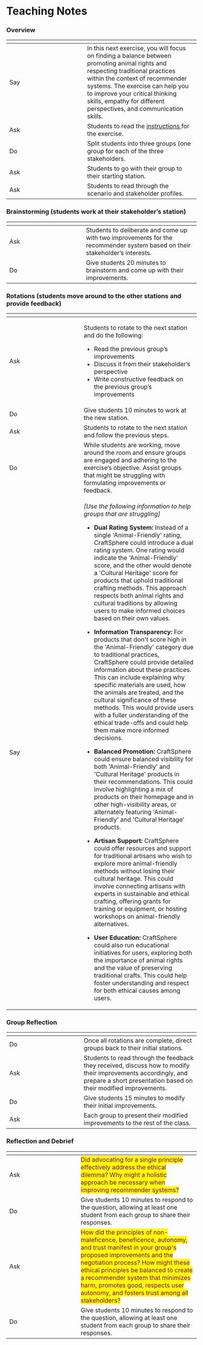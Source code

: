 # Teaching Notes

### **Overview**

<table data-header-hidden><thead><tr><th width="190"></th><th></th></tr></thead><tbody><tr><td>Say</td><td>In this next exercise, you will focus on finding a balance between promoting animal rights and respecting traditional practices within the context of recommender systems. The exercise can help you to improve your critical thinking skills, empathy for different perspectives, and communication skills.</td></tr><tr><td>Ask</td><td>Students to read the <a href="https://app.gitbook.com/s/NzKApfSfEwdEjEg8yyOv/groupwork-balancing-animal-rights-and-traditional-practices-in-recommender-systems">instructions </a>for the exercise.</td></tr><tr><td>Do</td><td>Split students into three groups (one group for each of the three stakeholders.</td></tr><tr><td>Ask</td><td>Students to go with their group to their starting station.</td></tr><tr><td>Ask</td><td>Students to read through the scenario and stakeholder profiles.</td></tr></tbody></table>

&#x20;

### **Brainstorming (students work at their stakeholder’s station)**

<table data-header-hidden><thead><tr><th width="187"></th><th></th></tr></thead><tbody><tr><td>Ask</td><td>Students to deliberate and come up with two improvements for the recommender system based on their stakeholder’s interests.</td></tr><tr><td>Do</td><td>Give students 20 minutes to brainstorm and come up with their improvements.</td></tr></tbody></table>

&#x20;

### **Rotations (students move around to the other stations and provide feedback)**

<table data-header-hidden><thead><tr><th width="181"></th><th></th></tr></thead><tbody><tr><td>Ask</td><td><p>Students to rotate to the next station and do the following:</p><ul><li>Read the previous group’s improvements</li><li>Discuss it from their stakeholder’s perspective</li><li>Write constructive feedback on the previous group’s improvements</li></ul></td></tr><tr><td>Do</td><td>Give students 10 minutes to work at the new station.</td></tr><tr><td>Ask</td><td>Students to rotate to the next station and follow the previous steps.</td></tr><tr><td>Do</td><td>While students are working, move around the room and ensure groups are engaged and adhering to the exercise’s objective. Assist groups that might be struggling with formulating improvements or feedback.</td></tr><tr><td>Say</td><td><p><em>[Use the following information to help groups that are struggling]</em></p><p> </p><ul><li><strong>Dual Rating System:</strong> Instead of a single 'Animal-Friendly' rating, CraftSphere could introduce a dual rating system. One rating would indicate the 'Animal-Friendly' score, and the other would denote a 'Cultural Heritage' score for products that uphold traditional crafting methods. This approach respects both animal rights and cultural traditions by allowing users to make informed choices based on their own values.</li></ul><ul><li><strong>Information Transparency:</strong> For products that don't score high in the 'Animal-Friendly' category due to traditional practices, CraftSphere could provide detailed information about these practices. This can include explaining why specific materials are used, how the animals are treated, and the cultural significance of these methods. This would provide users with a fuller understanding of the ethical trade-offs and could help them make more informed decisions.</li></ul><ul><li><strong>Balanced Promotion:</strong> CraftSphere could ensure balanced visibility for both 'Animal-Friendly' and 'Cultural Heritage' products in their recommendations. This could involve highlighting a mix of products on their homepage and in other high-visibility areas, or alternately featuring 'Animal-Friendly' and 'Cultural Heritage' products.</li></ul><ul><li><strong>Artisan Support:</strong> CraftSphere could offer resources and support for traditional artisans who wish to explore more animal-friendly methods without losing their cultural heritage. This could involve connecting artisans with experts in sustainable and ethical crafting, offering grants for training or equipment, or hosting workshops on animal-friendly alternatives.</li></ul><ul><li><strong>User Education:</strong> CraftSphere could also run educational initiatives for users, exploring both the importance of animal rights and the value of preserving traditional crafts. This could help foster understanding and respect for both ethical causes among users.</li></ul></td></tr></tbody></table>

&#x20;

### **Group Reflection**

<table data-header-hidden><thead><tr><th width="181"></th><th></th></tr></thead><tbody><tr><td>Do</td><td>Once all rotations are complete, direct groups back to their initial stations.</td></tr><tr><td>Ask</td><td>Students to read through the feedback they received, discuss how to modify their improvements accordingly, and prepare a short presentation based on their modified improvements.</td></tr><tr><td>Do</td><td>Give students 15 minutes to modify their initial improvements.</td></tr><tr><td>Ask</td><td>Each group to present their modified improvements to the rest of the class.</td></tr></tbody></table>

&#x20;

### **Reflection and Debrief**

<table data-header-hidden><thead><tr><th width="173"></th><th></th></tr></thead><tbody><tr><td>Ask</td><td><mark style="color:purple;">Did advocating for a single principle effectively address the ethical dilemma? Why might a holistic approach be necessary when improving recommender systems?</mark></td></tr><tr><td>Do</td><td>Give students 10 minutes to respond to the question, allowing at least one student from each group to share their responses.</td></tr><tr><td>Ask</td><td><mark style="color:purple;">How did the principles of non-maleficence, beneficence, autonomy, and trust manifest in your group's proposed improvements and the negotiation process? How might these ethical principles be balanced to create a recommender system that minimizes harm, promotes good, respects user autonomy, and fosters trust among all stakeholders?</mark></td></tr><tr><td>Do</td><td>Give students 10 minutes to respond to the question, allowing at least one student from each group to share their responses.</td></tr></tbody></table>

&#x20;
